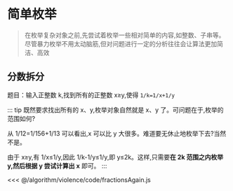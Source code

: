 # 简单枚举

> 在枚举复杂对象之前,先尝试着枚举一些相对简单的内容,如整数、子串等。尽管暴力枚举不用太动脑筋,但对问题进行一定的分析往往会让算法更加简洁、高效

## 分数拆分

题目：输入正整数 k,找到所有的正整数 x≥y,使得 `1/k=1/x+1/y`

::: tip 既然要求找出所有的 x、y,枚举对象自然就是 x、y 了。可问题在于,枚举的范围如何?

从 1/12=1/156+1/13 可以看出,x 可以比 y 大很多。难道要无休止地枚举下去?当然不是。

由于 x≥y,有 1/x≤1/y,因此 1/k-1/y≤1/y,即 y≤2k。这样,只需要**在 2k 范围之内枚举 y,然后根据 y 尝试计算出 x** 即可。
:::

<<< @/algorithm/violence/code/fractionsAgain.js
